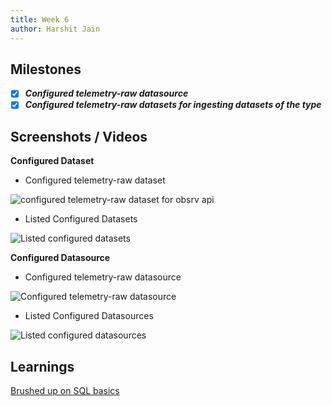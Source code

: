 ```yaml
---
title: Week 6
author: Harshit Jain
---
```


## Milestones
- [x]  ***Configured telemetry-raw datasource***
- [x] ***Configured telemetry-raw datasets for ingesting datasets of the type***

## Screenshots / Videos 

**Configured Dataset**

- Configured telemetry-raw dataset 

![configured telemetry-raw dataset for obsrv api](https://drive.google.com/uc?id=1eFiIHRWDkMvrIcuMxUJbDxdUiN7m9eFl)

- Listed Configured Datasets

![Listed configured datasets](https://drive.google.com/uc?id=1WQzyt_MMnRrIw-N86t58DLT3KdXtHeBM)


**Configured Datasource**

- Configured telemetry-raw datasource 

![Configured telemetry-raw datasource](https://drive.google.com/uc?id=1zSH1rD02GtI529I-S8Sz0YoYpe3VoXrI)

- Listed Configured Datasources

![Listed configured datasources](https://drive.google.com/uc?id=1eFiIHRWDkMvrIcuMxUJbDxdUiN7m9eFl)

## Learnings

[Brushed up on SQL basics](https://www.w3schools.com/sql/)